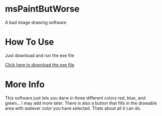 # msPaintButWorse
A bad image drawing software

# How To Use
Just download and run the exe file
<p><a href="https://github.com/SoaringGecko/msPaintButWorse/raw/master/msPaintButWorse.exe">Click here to download the exe file</a></p>

# More Info
This software just lets you darw in three different colors red, blue, and green... I may add more later. There is also a button that fills in the drawable area with watever color you have selected. Thats about all it can do.
